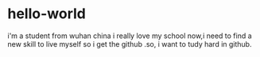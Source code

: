 # hello-world
i'm a student from wuhan china
i really love my school
now,i need to find a new skill to live myself
so i get the github .so, i want to tudy hard in github.
